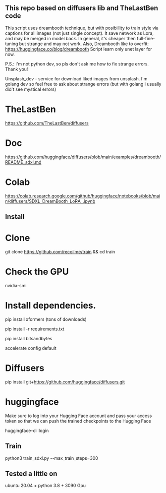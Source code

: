 ## This repo based on diffusers lib and TheLastBen code

This script uses dreambooth technique, but with posibillity to train style via captions 
for all images (not just single concept). It save network as Lora, and may be merged in model back.
In general, it's cheaper then full-fine-tuning but strange and may not work. Also,
Dreambooth like to overfit: https://huggingface.co/blog/dreambooth
Script learn only unet layer for now. 


P.S.: I'm not python dev, so pls don't ask me how to fix strange errors. Thank you!

Unsplash_dev - service for download liked images from unsplash. I'm golang dev so feel free to ask about strange errors (but with golang i usually did't see mystical errors)

# TheLastBen
https://github.com/TheLastBen/diffusers

# Doc
https://github.com/huggingface/diffusers/blob/main/examples/dreambooth/README_sdxl.md

# Colab
https://colab.research.google.com/github/huggingface/notebooks/blob/main/diffusers/SDXL_DreamBooth_LoRA_.ipynb

## Install

# Clone
git clone https://github.com/recoilme/train && cd train

# Check the GPU
nvidia-smi

# Install dependencies.
pip install xformers (tons of downloads)

pip install -r requirements.txt

pip install bitsandbytes

accelerate config default


# Diffusers
pip install git+https://github.com/huggingface/diffusers.git 

# huggingface 
Make sure to log into your Hugging Face account and pass your access token so that we can push the trained checkpoints to the Hugging Face

huggingface-cli login

## Train

python3 train_sdxl.py --max_train_steps=300

## Tested a little on
ubuntu 20.04 + python 3.8 + 3090 Gpu
